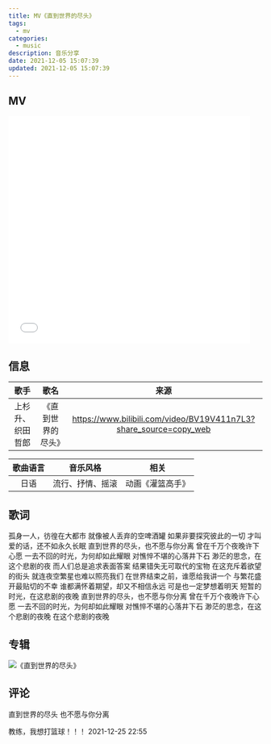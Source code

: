 ```yaml
---
title: MV《直到世界的尽头》
tags:
  - mv
categories:
  - music
description: 音乐分享
date: 2021-12-05 15:07:39
updated: 2021-12-05 15:07:39
---
```

## MV

<iframe src="//player.bilibili.com/player.html?aid=417484906&bvid=BV19V411n7L3&cid=402277216&page=1" scrolling="no" border="0" frameborder="no" framespacing="0" allowfullscreen="true" width="95%" height="450"> </iframe>

## 信息

|  歌手  |  歌名  |  来源  |
| :----: | :----: | :----: |
| 上杉升、织田哲郎 | 《直到世界的尽头》 | <https://www.bilibili.com/video/BV19V411n7L3?share_source=copy_web> |

|  歌曲语言  |  音乐风格  |  相关  |
| :----: | :----: | :----: |
| 日语 | 流行、抒情、摇滚 | 动画《灌篮高手》 |

## 歌词

孤身一人，彷徨在大都市
就像被人丢弃的空啤酒罐
如果非要探究彼此的一切
才叫爱的话，还不如永久长眠
直到世界的尽头，也不愿与你分离
曾在千万个夜晚许下心愿
一去不回的时光，为何却如此耀眼
对憔悴不堪的心落井下石
渺茫的思念，在这个悲剧的夜
而人们总是追求表面答案
结果错失无可取代的宝物
在这充斥着欲望的街头
就连夜空繁星也难以照亮我们
在世界结束之前，谁愿给我讲一个
与繁花盛开最贴切的不幸
谁都满怀着期望，却又不相信永远
可是也一定梦想着明天
短暂的时光，在这悲剧的夜晚
直到世界的尽头，也不愿与你分离
曾在千万个夜晚许下心愿
一去不回的时光，为何却如此耀眼
对憔悴不堪的心落井下石
渺茫的思念，在这个悲剧的夜晚
在这个悲剧的夜晚

## 专辑

![《直到世界的尽头》](./《直到世界的尽头》.jpg)

## 评论

直到世界的尽头 也不愿与你分离

教练，我想打篮球！！！
2021-12-25 22:55
